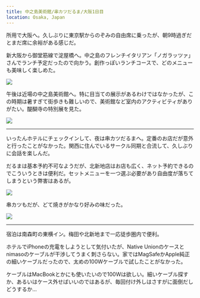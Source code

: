 ```yaml
---
title: 中之島美術館/串カツだるま/大阪1日目
location: Osaka, Japan
---
```


所用で大阪へ。久しぶりに東京駅からのぞみの自由席に乗ったが、朝9時過ぎだとまだ席に余裕がある感じだ。

新大阪から御堂筋線で淀屋橋へ。中之島のフレンチイタリアン「ノガラッツァ」さんでランチ予定だったので向かう。創作っぽいランチコースで、どのメニューも美味しく楽しめた。

![](https://ceshmina-photos.s3.ap-northeast-1.amazonaws.com/medium/202407/20240727-121204.webp)

午後は近場の中之島美術館へ。特に目当ての展示があるわけではなかったが、この時期は暑すぎて街歩きも難しいので、美術館など室内のアクティビティがありがたい。醍醐寺の特別展を見た。

![](https://ceshmina-photos.s3.ap-northeast-1.amazonaws.com/medium/202407/20240727-143343.webp)

---

いったんホテルにチェックインして、夜は串カツだるまへ。定番のお店だが意外と行ったことがなかった。関西に住んでいるサークル同期と合流して、久しぶりに会話を楽しんだ。

だるまは基本予約不可なようだが、北新地店はお店も広く、ネット予約できるのでこういうときは便利だ。セットメニューを一つ選ぶ必要があり自由度が落ちてしまうという弊害はあるが。

![](https://ceshmina-photos.s3.ap-northeast-1.amazonaws.com/medium/202407/20240727-192351.webp)

串カツもだが、どて焼きがかなり好みの味だった。

![](https://ceshmina-photos.s3.ap-northeast-1.amazonaws.com/medium/202407/20240727-194014.webp)

---

宿泊は南森町の東横イン。梅田や北新地まで一応徒歩圏内で便利。

ホテルでiPhoneの充電をしようとして気付いたが、Native Unionのケースとnimasoのケーブルが干渉してうまく刺さらない。家ではMagSafeかApple純正の細いケーブルだったので、太めの100Wケーブルで試したことがなかった。

ケーブルはMacBookとかにも使いたいので100Wは欲しい。細いケーブル探すか、あるいはケース外せばいいのではあるが、毎回付け外しはさすがに面倒だしどうするか...
